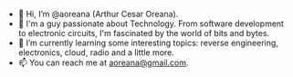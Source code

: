 - 👋 Hi, I’m @aoreana (Arthur Cesar Oreana).
- 👀 I'm a guy passionate about Technology. From software development to electronic circuits, I'm fascinated by the world of bits and bytes.
- 🌱 I’m currently learning some interesting topics: reverse engineering, electronics, cloud, radio and a little more.
- 📫 You can reach me at aoreana@gmail.com.

<!---
aoreana/aoreana is a ✨ special ✨ repository because its `README.md` (this file) appears on your GitHub profile.
You can click the Preview link to take a look at your changes.
--->
